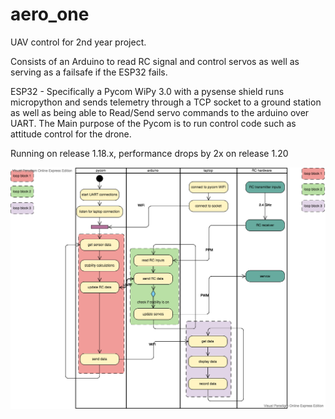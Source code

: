 # aero_one
UAV control for 2nd year project.


Consists of an Arduino to read RC signal and control servos as well as serving as a failsafe if the ESP32 fails. 


ESP32 - Specifically a Pycom WiPy 3.0 with a pysense shield runs micropython and sends telemetry through a TCP socket to a ground station as well as being able to Read/Send servo commands to the arduino over UART.
The Main purpose of the Pycom is to run control code such as attitude control for the drone. 

Running on release 1.18.x, performance drops by 2x on release 1.20


![alt text](/control-4.png)
